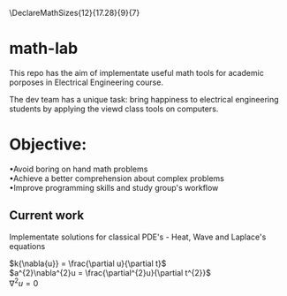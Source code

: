 \DeclareMathSizes{12}{17.28}{9}{7}
# math-lab
This repo has the aim of implementate useful math tools for academic porposes in Electrical Engineering course.

The dev team has a unique task: bring happiness to electrical engineering students by applying the viewd class tools on computers.

# Objective:
•Avoid boring on hand math problems
\
•Achieve a better comprehension about complex problems
\
•Improve programming skills and study group's workflow

## Current work

Implementate solutions for classical PDE's - Heat, Wave and Laplace's equations

$k{\nabla{u}} = \frac{\partial u}{\partial t}$
\
$a^{2}\nabla^{2}u = \frac{\partial^{2}u}{\partial t^{2}}$
\
$\nabla^{2}u = 0$
